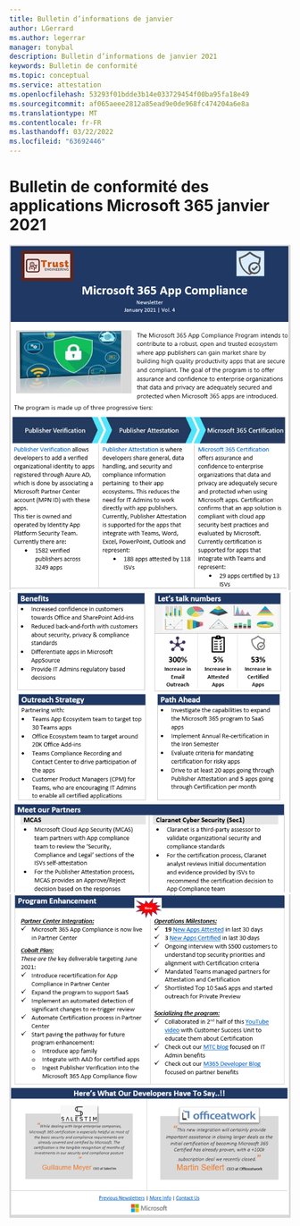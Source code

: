 ```yaml
---
title: Bulletin d’informations de janvier
author: LGerrard
ms.author: legerrar
manager: tonybal
description: Bulletin d’informations de janvier 2021
keywords: Bulletin de conformité
ms.topic: conceptual
ms.service: attestation
ms.openlocfilehash: 53293f01bdde3b14e033729454f00ba95fa18e49
ms.sourcegitcommit: af065aeee2812a85ead9e0de968fc474204a6e8a
ms.translationtype: MT
ms.contentlocale: fr-FR
ms.lasthandoff: 03/22/2022
ms.locfileid: "63692446"
---
```

# <a name="january-2021-microsoft-365-app-compliance-newsletter"></a>Bulletin de conformité des applications Microsoft 365 janvier 2021

![Texte de altAlt](../media/Jan1.PNG)
![ textAlt](../media/Jan2.PNG)
![ textAlt](../media/Jan3.PNG)
